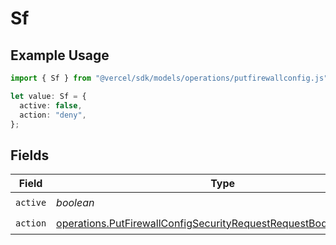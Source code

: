 # Sf

## Example Usage

```typescript
import { Sf } from "@vercel/sdk/models/operations/putfirewallconfig.js";

let value: Sf = {
  active: false,
  action: "deny",
};
```

## Fields

| Field                                                                                                                                                  | Type                                                                                                                                                   | Required                                                                                                                                               | Description                                                                                                                                            |
| ------------------------------------------------------------------------------------------------------------------------------------------------------ | ------------------------------------------------------------------------------------------------------------------------------------------------------ | ------------------------------------------------------------------------------------------------------------------------------------------------------ | ------------------------------------------------------------------------------------------------------------------------------------------------------ |
| `active`                                                                                                                                               | *boolean*                                                                                                                                              | :heavy_check_mark:                                                                                                                                     | N/A                                                                                                                                                    |
| `action`                                                                                                                                               | [operations.PutFirewallConfigSecurityRequestRequestBodyCrsSfAction](../../models/operations/putfirewallconfigsecurityrequestrequestbodycrssfaction.md) | :heavy_check_mark:                                                                                                                                     | N/A                                                                                                                                                    |